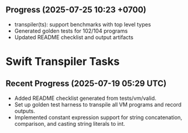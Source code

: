 ## Progress (2025-07-25 10:23 +0700)
- transpiler(ts): support benchmarks with top level types
- Generated golden tests for 102/104 programs
- Updated README checklist and output artifacts

# Swift Transpiler Tasks

## Recent Progress (2025-07-19 05:29 UTC)
- Added README checklist generated from tests/vm/valid.
- Set up golden test harness to transpile all VM programs and record outputs.
- Implemented constant expression support for string concatenation, comparison, and casting string literals to int.

